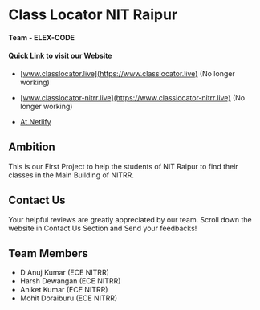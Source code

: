 # Class Locator NIT Raipur
#### Team - ELEX-CODE
#### Quick Link to visit our Website
- [www.classlocator.live](https://www.classlocator.live) (No longer working)

- [www.classlocator-nitrr.live](https://www.classlocator-nitrr.live) (No longer working)

- [At Netlify](https://nitrr-class-locator.netlify.app/)



## Ambition
This is our First Project to help the students of NIT Raipur to find their classes in the Main Building of NITRR.



## Contact Us

Your helpful reviews are greatly appreciated by our team. Scroll down the website in Contact Us Section and Send your feedbacks!



## Team Members

- D Anuj Kumar (ECE NITRR)
- Harsh Dewangan (ECE NITRR)
- Aniket Kumar (ECE NITRR)
- Mohit Doraiburu (ECE NITRR)
